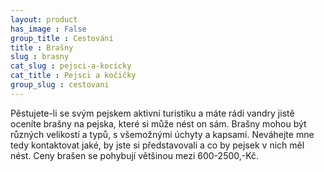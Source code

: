 ```yaml
---
layout: product
has_image : False
group_title : Cestování
title : Brašny
slug : brasny
cat_slug : pejsci-a-kocicky
cat_title : Pejsci a kočičky
group_slug : cestovani
---
```


Pěstujete-li se svým pejskem aktivní turistiku a máte rádi vandry jistě oceníte brašny na pejska, které si může nést on sám. Brašny mohou být různých velikostí a typů, s všemožnými úchyty a kapsami. Neváhejte mne tedy kontaktovat jaké, by jste si představovali a co by pejsek v nich měl nést. Ceny brašen se pohybují většinou mezi 600-2500,-Kč.

